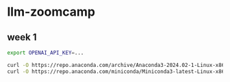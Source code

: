# llm-zoomcamp


## week 1

```bash
export OPENAI_API_KEY=...
```


```bash
curl -O https://repo.anaconda.com/archive/Anaconda3-2024.02-1-Linux-x86_64.sh
curl -O https://repo.anaconda.com/miniconda/Miniconda3-latest-Linux-x86_64.sh

```